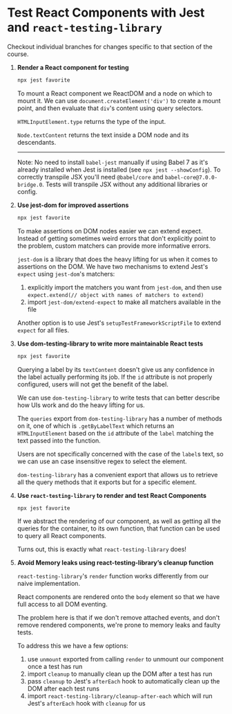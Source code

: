 # Test React Components with Jest and `react-testing-library`

Checkout individual branches for changes specific to that section of the course.

1. **Render a React component for testing**

   ```bash
   npx jest favorite
   ```

   To mount a React component we ReactDOM and a node on which to mount it. We
   can use `document.createElement('div')` to create a mount point, and then
   evaluate that `div`'s content using query selectors.

   `HTMLInputElement.type` returns the type of the input.

   `Node.textContent` returns the text inside a DOM node and its descendants.

   ***

   Note: No need to install `babel-jest` manually if using Babel 7 as it's already
   installed when Jest is installed (see `npx jest --showConfig`). To correctly
   transpile JSX you'll need `@babel/core` and `babel-core@7.0.0-bridge.0`.
   Tests will transpile JSX without any additional libraries or config.

2. **Use jest-dom for improved assertions**

   ```bash
   npx jest favorite
   ```

   To make assertions on DOM nodes easier we can extend expect. Instead of
   getting sometimes weird errors that don't explicitly point to the problem,
   custom matchers can provide more informative errors.

   `jest-dom` is a library that does the heavy lifting for us when it comes to
   assertions on the DOM. We have two mechanisms to extend Jest's `expect`
   using `jest-dom`'s matchers:

   1. explicitly import the matchers you want from `jest-dom`, and then use
      `expect.extend(// object with names of matchers to extend)`
   2. import `jest-dom/extend-expect` to make all matchers available in the
      file

   Another option is to use Jest's `setupTestFrameworkScriptFile` to extend
   `expect` for all files.

3. **Use dom-testing-library to write more maintainable React tests**

   ```bash
   npx jest favorite
   ```

   Querying a label by its `textContent` doesn't give us any confidence in the
   label actually performing its job. If the `id` attribute is not properly
   configured, users will not get the benefit of the label.

   We can use `dom-testing-library` to write tests that can better describe how
   UIs work and do the heavy lifting for us.

   The `queries` export from `dom-testing-library` has a number of methods on
   it, one of which is `.getByLabelText` which returns an `HTMLInputElement`
   based on the `id` attribute of the `label` matching the text passed into the
   function.

   Users are not specifically concerned with the case of the `label`s text, so
   we can use an case insensitive regex to select the element.

   `dom-testing-library` has a convenient export that allows us to retrieve all
   the query methods that it exports but for a specific element.

4. **Use `react-testing-library` to render and test React Components**

   ```bash
   npx jest favorite
   ```

   If we abstract the rendering of our component, as well as getting all the
   queries for the container, to its own function, that function can be used to
   query all React components.

   Turns out, this is exactly what `react-testing-library` does!

5. **Avoid Memory leaks using react-testing-library’s cleanup function**

    `react-testing-library`'s `render` function works differently from our naive
    implementation.

    React components are rendered onto the `body` element so that we have full
    access to all DOM eventing.

    The problem here is that if we don't remove attached events, and don't
    remove rendered components, we're prone to memory leaks and faulty tests.

    To address this we have a few options:

    1. use `unmount` exported from calling `render` to unmount our component
       once a test has run
    2. import `cleanup` to manually clean up the DOM after a test has run
    3. pass `cleanup` to Jest's `afterEach` hook to automatically clean up the
       DOM after each test runs
    4. import `react-testing-library/cleanup-after-each` which will run Jest's
       `afterEach` hook with `cleanup` for us
